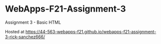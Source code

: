 # WebApps-F21-Assignment-3
Assignment 3 - Basic HTML

Hosted at https://44-563-webapps-f21.github.io/webapps-f21-assignment-3-rick-sanchez666/